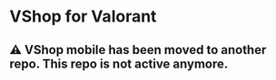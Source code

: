 # VShop for Valorant
## ⚠️ VShop mobile has been moved to another repo. This repo is not active anymore.
